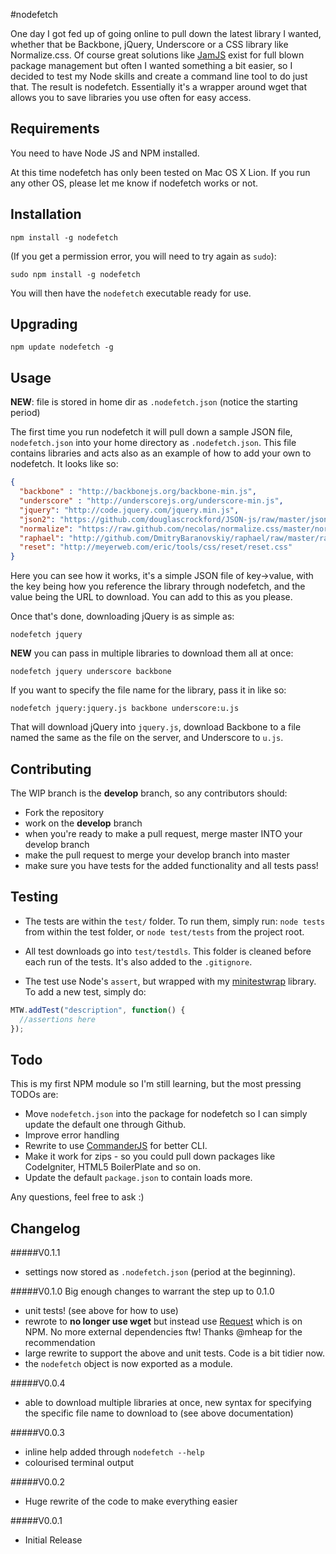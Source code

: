 #nodefetch

One day I got fed up of going online to pull down the latest library I wanted, whether that be Backbone, jQuery, Underscore or a CSS library like Normalize.css. Of course great solutions like [JamJS](http://jamjs.org) exist for full blown package management but often I wanted something a bit easier, so I decided to test my Node skills and create a command line tool to do just that. The result is nodefetch. Essentially it's a wrapper around wget that allows you to save libraries you use often for easy access.

## Requirements

You need to have Node JS and NPM installed.

At this time nodefetch has only been tested on Mac OS X Lion. If you run any other OS, please let me know if nodefetch works or not.

## Installation


```
npm install -g nodefetch
```

(If you get a permission error, you will need to try again as `sudo`):

```
sudo npm install -g nodefetch
```

You will then have the `nodefetch` executable ready for use.


## Upgrading

```
npm update nodefetch -g
```

## Usage

__NEW__: file is stored in home dir as `.nodefetch.json` (notice the starting period)

The first time you run nodefetch it will pull down a sample JSON file, `nodefetch.json` into your home directory as `.nodefetch.json`. This file contains libraries and acts also as an example of how to add your own to nodefetch. It looks like so:

```json
{
  "backbone" : "http://backbonejs.org/backbone-min.js",
  "underscore" : "http://underscorejs.org/underscore-min.js",
  "jquery": "http://code.jquery.com/jquery.min.js",
  "json2": "https://github.com/douglascrockford/JSON-js/raw/master/json2.js",
  "normalize": "https://raw.github.com/necolas/normalize.css/master/normalize.css",
  "raphael": "http://github.com/DmitryBaranovskiy/raphael/raw/master/raphael-min.js",
  "reset": "http://meyerweb.com/eric/tools/css/reset/reset.css"
}
```

Here you can see how it works, it's a simple JSON file of key->value, with the key being how you reference the library through nodefetch, and the value being the URL to download. You can add to this as you please.

Once that's done, downloading jQuery is as simple as:

```
nodefetch jquery
```

__NEW__ you can pass in multiple libraries to download them all at once:

```
nodefetch jquery underscore backbone
```

If you want to specify the file name for the library, pass it in like so:

```
nodefetch jquery:jquery.js backbone underscore:u.js
```

That will download jQuery into `jquery.js`, download Backbone to a file named the same as the file on the server, and Underscore to `u.js`.


## Contributing

The WIP branch is the __develop__ branch, so any contributors should:

* Fork the repository
* work on the __develop__ branch
* when you're ready to make a pull request, merge master INTO your develop branch
* make the pull request to merge your develop branch into master
* make sure you have tests for the added functionality and all tests pass!


## Testing

* The tests are within the `test/` folder. To run them, simply run: `node tests` from within the test folder, or `node test/tests` from the project root.

* All test downloads go into `test/testdls`. This folder is cleaned before each run of the tests. It's also added to the `.gitignore`.

* The test use Node's `assert`, but wrapped with my [minitestwrap](https://github.com/jackfranklin/node-minitestwrap) library. To add a new test, simply do:

```javascript
MTW.addTest("description", function() {
  //assertions here
});
```

## Todo

This is my first NPM module so I'm still learning, but the most pressing TODOs are:

* Move `nodefetch.json` into the package for nodefetch so I can simply update the default one through Github.
* Improve error handling
* Rewrite to use [CommanderJS](https://github.com/visionmedia/commander.js) for better CLI.
* Make it work for zips - so you could pull down packages like CodeIgniter, HTML5 BoilerPlate and so on.
* Update the default `package.json` to contain loads more.


Any questions, feel free to ask :)


## Changelog

#####V0.1.1
* settings now stored as `.nodefetch.json` (period at the beginning).

#####V0.1.0
Big enough changes to warrant the step up to 0.1.0

* unit tests! (see above for how to use)
* rewrote to __no longer use wget__ but instead use [Request](https://github.com/mikeal/request/) which is on NPM. No more external dependencies ftw! Thanks @mheap for the recommendation
* large rewrite to support the above and unit tests. Code is a bit tidier now.
* the `nodefetch` object is now exported as a module.

#####V0.0.4
* able to download multiple libraries at once, new syntax for specifying the specific file name to download to (see above documentation)

#####V0.0.3
* inline help added through `nodefetch --help`
* colourised terminal output

#####V0.0.2
* Huge rewrite of the code to make everything easier

#####V0.0.1
* Initial Release

